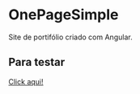# OnePageSimple

Site de portifólio criado com Angular.

## Para testar
[Click aqui!](https://wesleyxbz.github.io/One-page-simple/) 

